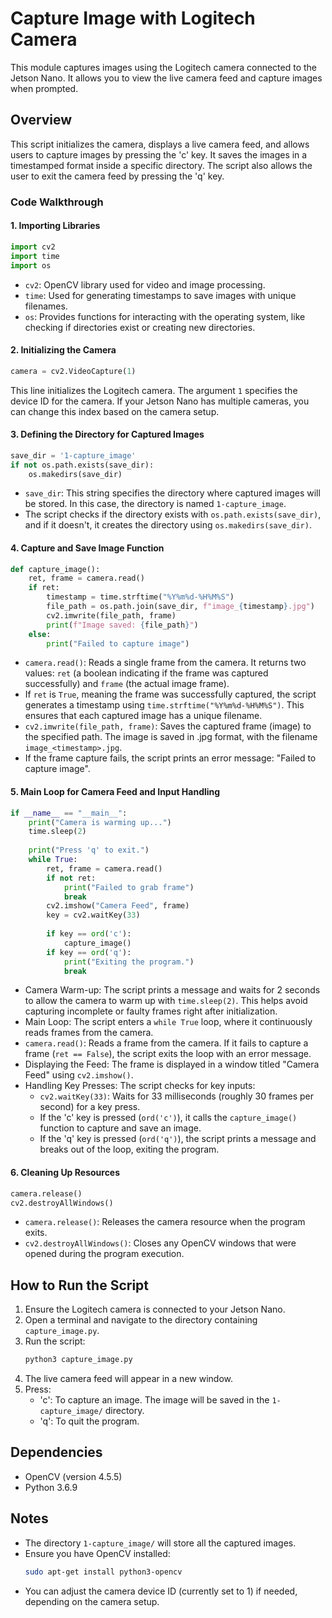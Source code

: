 # Capture Image with Logitech Camera

This module captures images using the Logitech camera connected to the Jetson Nano. It allows you to view the live camera feed and capture images when prompted.

## Overview

This script initializes the camera, displays a live camera feed, and allows users to capture images by pressing the 'c' key. It saves the images in a timestamped format inside a specific directory. The script also allows the user to exit the camera feed by pressing the 'q' key.

### Code Walkthrough

#### 1. Importing Libraries
```python
import cv2
import time
import os
```
- `cv2`: OpenCV library used for video and image processing.
- `time`: Used for generating timestamps to save images with unique filenames.
- `os`: Provides functions for interacting with the operating system, like checking if directories exist or creating new directories.

#### 2. Initializing the Camera
```python
camera = cv2.VideoCapture(1)
```
This line initializes the Logitech camera. The argument `1` specifies the device ID for the camera. If your Jetson Nano has multiple cameras, you can change this index based on the camera setup.

#### 3. Defining the Directory for Captured Images
```python
save_dir = '1-capture_image'
if not os.path.exists(save_dir):
    os.makedirs(save_dir)
```
- `save_dir`: This string specifies the directory where captured images will be stored. In this case, the directory is named `1-capture_image`.
- The script checks if the directory exists with `os.path.exists(save_dir)`, and if it doesn't, it creates the directory using `os.makedirs(save_dir)`.

#### 4. Capture and Save Image Function
```python
def capture_image():
    ret, frame = camera.read()
    if ret:
        timestamp = time.strftime("%Y%m%d-%H%M%S")
        file_path = os.path.join(save_dir, f"image_{timestamp}.jpg")
        cv2.imwrite(file_path, frame)
        print(f"Image saved: {file_path}")
    else:
        print("Failed to capture image")
```
- `camera.read()`: Reads a single frame from the camera. It returns two values: `ret` (a boolean indicating if the frame was captured successfully) and `frame` (the actual image frame).
- If `ret` is `True`, meaning the frame was successfully captured, the script generates a timestamp using `time.strftime("%Y%m%d-%H%M%S")`. This ensures that each captured image has a unique filename.
- `cv2.imwrite(file_path, frame)`: Saves the captured frame (image) to the specified path. The image is saved in .jpg format, with the filename `image_<timestamp>.jpg`.
- If the frame capture fails, the script prints an error message: "Failed to capture image".

#### 5. Main Loop for Camera Feed and Input Handling
```python
if __name__ == "__main__":
    print("Camera is warming up...")
    time.sleep(2)
    
    print("Press 'q' to exit.")
    while True:
        ret, frame = camera.read()
        if not ret:
            print("Failed to grab frame")
            break
        cv2.imshow("Camera Feed", frame)
        key = cv2.waitKey(33)
        
        if key == ord('c'):
            capture_image()
        if key == ord('q'):
            print("Exiting the program.")
            break
```
- Camera Warm-up: The script prints a message and waits for 2 seconds to allow the camera to warm up with `time.sleep(2)`. This helps avoid capturing incomplete or faulty frames right after initialization.
- Main Loop: The script enters a `while True` loop, where it continuously reads frames from the camera.
- `camera.read()`: Reads a frame from the camera. If it fails to capture a frame (`ret == False`), the script exits the loop with an error message.
- Displaying the Feed: The frame is displayed in a window titled "Camera Feed" using `cv2.imshow()`.
- Handling Key Presses: The script checks for key inputs:
  - `cv2.waitKey(33)`: Waits for 33 milliseconds (roughly 30 frames per second) for a key press.
  - If the 'c' key is pressed (`ord('c')`), it calls the `capture_image()` function to capture and save an image.
  - If the 'q' key is pressed (`ord('q')`), the script prints a message and breaks out of the loop, exiting the program.

#### 6. Cleaning Up Resources
```python
camera.release()
cv2.destroyAllWindows()
```
- `camera.release()`: Releases the camera resource when the program exits.
- `cv2.destroyAllWindows()`: Closes any OpenCV windows that were opened during the program execution.

## How to Run the Script

1. Ensure the Logitech camera is connected to your Jetson Nano.
2. Open a terminal and navigate to the directory containing `capture_image.py`.
3. Run the script:
   ```bash
   python3 capture_image.py
   ```
4. The live camera feed will appear in a new window.
5. Press:
   - 'c': To capture an image. The image will be saved in the `1-capture_image/` directory.
   - 'q': To quit the program.

## Dependencies

- OpenCV (version 4.5.5)
- Python 3.6.9 

## Notes

- The directory `1-capture_image/` will store all the captured images.
- Ensure you have OpenCV installed:
  ```bash
  sudo apt-get install python3-opencv
  ```
- You can adjust the camera device ID (currently set to 1) if needed, depending on the camera setup.
